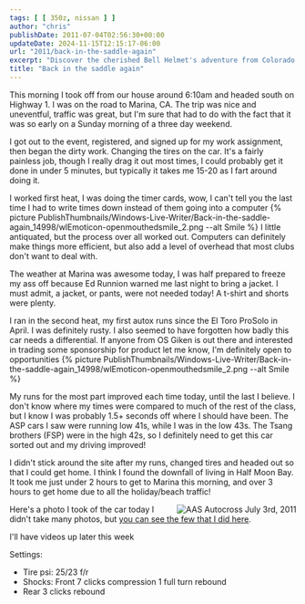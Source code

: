 ```yaml
---
tags: [ [ 350z, nissan ] ]
author: "chris"
publishDate: 2011-07-04T02:56:30+00:00
updateDate: 2024-11-15T12:15:17-06:00
url: "2011/back-in-the-saddle-again"
excerpt: "Discover the cherished Bell Helmet's adventure from Colorado to California, lost during a move, and its unexpected reunion with the owner."
title: "Back in the saddle again"
---
```


This morning I took off from our house around 6:10am and headed south on Highway 1. I was on the road to Marina, CA. The trip was nice and uneventful, traffic was great, but I'm sure that had to do with the fact that it was so early on a Sunday morning of a three day weekend.

I got out to the event, registered, and signed up for my work assignment, then began the dirty work. Changing the tires on the car. It's a fairly painless job, though I really drag it out most times, I could probably get it done in under 5 minutes, but typically it takes me 15-20 as I fart around doing it.

I worked first heat, I was doing the timer cards, wow, I can't tell you the last time I had to write times down instead of them going into a computer {% picture PublishThumbnails/Windows-Live-Writer/Back-in-the-saddle-again_14998/wlEmoticon-openmouthedsmile_2.png --alt Smile %} I little antiquated, but the process over all worked out. Computers can definitely make things more efficient, but also add a level of overhead that most clubs don't want to deal with.

The weather at Marina was awesome today, I was half prepared to freeze my ass off because Ed Runnion warned me last night to bring a jacket. I must admit, a jacket, or pants, were not needed today! A t-shirt and shorts were plenty.

I ran in the second heat, my first autox runs since the El Toro ProSolo in April. I was definitely rusty. I also seemed to have forgotten how badly this car needs a differential. If anyone from OS Giken is out there and interested in trading some sponsorship for product let me know, I'm definitely open to opportunities {% picture PublishThumbnails/Windows-Live-Writer/Back-in-the-saddle-again_14998/wlEmoticon-openmouthedsmile_2.png --alt Smile %}

My runs for the most part improved each time today, until the last I believe. I don't know where my times were compared to much of the rest of the class, but I know I was probably 1.5+ seconds off where I should have been. The ASP cars I saw were running low 41s, while I was in the low 43s. The Tsang brothers (FSP) were in the high 42s, so I definitely need to get this car sorted out and my driving improved!

I didn't stick around the site after my runs, changed tires and headed out so that I could get home. I think I found the downfall of living in Half Moon Bay. It took me just under 2 hours to get to Marina this morning, and over 3 hours to get home due to all the holiday/beach traffic!

<a title="AAS Autocross July 3rd, 2011" href="https://www.flickr.com/photos/17726343@N00/5899704327/"><img border="0" alt="AAS Autocross July 3rd, 2011" align="right" src="https://static.flickr.com/5317/5899704327_7017d320d0_m.jpg" /></a>Here's a photo I took of the car today I didn't take many photos, but <a href="https://www.flickr.com/photos/chammond/sets/72157627111621056/with/5899705291/" >you can see the few that I did here</a>.

I'll have videos up later this week

Settings:
- Tire psi: 25/23 f/r
- Shocks: Front 7 clicks compression 1 full turn rebound
- Rear 3 clicks rebound
